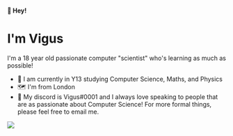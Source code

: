 #### 👋 Hey!
# I'm **Vigus**
I'm a 18 year old passionate computer "scientist" who's learning as much as possible!

- 🏫 I am currently in Y13 studying Computer Science, Maths, and Physics
- 🗺️ I'm from London
- 📨 My discord is Vigus#0001 and I always love speaking to people that are as passionate about Computer Science! For more formal things, please feel free to email me.

![](https://komarev.com/ghpvc/?username=VigusWG)
